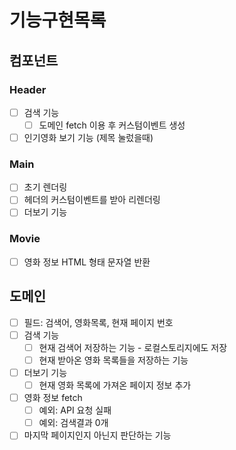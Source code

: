 # 기능구현목록

## 컴포넌트

### Header

- [ ] 검색 기능
  - [ ] 도메인 fetch 이용 후 커스텀이벤트 생성
- [ ] 인기영화 보기 기능 (제목 눌렀을때)

### Main

- [ ] 초기 렌더링
- [ ] 헤더의 커스텀이벤트를 받아 리렌더링
- [ ] 더보기 기능

### Movie

- [ ] 영화 정보 HTML 형태 문자열 반환

## 도메인

- [ ] 필드: 검색어, 영화목록, 현재 페이지 번호
- [ ] 검색 기능
  - [ ] 현재 검색어 저장하는 기능 - 로컬스토리지에도 저장
  - [ ] 현재 받아온 영화 목록들을 저장하는 기능
- [ ] 더보기 기능
  - [ ] 현재 영화 목록에 가져온 페이지 정보 추가
- [ ] 영화 정보 fetch
  - [ ] 예외: API 요청 실패
  - [ ] 예외: 검색결과 0개
- [ ] 마지막 페이지인지 아닌지 판단하는 기능
